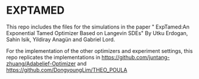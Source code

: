 # EXPTAMED
This repo includes the files for the simulations in the paper " ExpTamed:An Exponential Tamed Optimizer Based on Langevin SDEs" By Utku Erdogan, Sahin Isik, Yildiray Anagün and Gabriel Lord.

For the implementation of the other optimizers and experiment settings, this repo replicates the implementations in  https://github.com/juntang-zhuang/Adabelief-Optimizer  and  https://github.com/DongyoungLim/THEO_POULA
